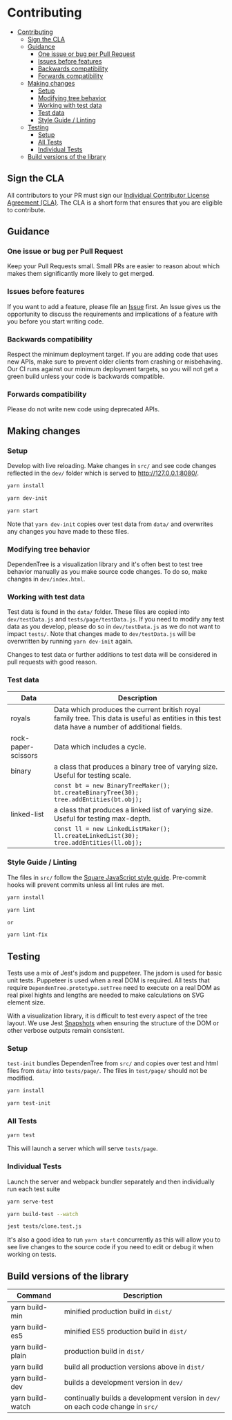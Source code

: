 # Contributing

- [Contributing](#contributing)
  - [Sign the CLA](#sign-the-cla)
  - [Guidance](#guidance)
    - [One issue or bug per Pull Request](#one-issue-or-bug-per-pull-request)
    - [Issues before features](#issues-before-features)
    - [Backwards compatibility](#backwards-compatibility)
    - [Forwards compatibility](#forwards-compatibility)
  - [Making changes](#making-changes)
    - [Setup](#setup)
    - [Modifying tree behavior](#modifying-tree-behavior)
    - [Working with test data](#working-with-test-data)
    - [Test data](#test-data)
    - [Style Guide / Linting](#style-guide--linting)
  - [Testing](#testing)
    - [Setup](#setup-1)
    - [All Tests](#all-tests)
    - [Individual Tests](#individual-tests)
  - [Build versions of the library](#build-versions-of-the-library)

## Sign the CLA

All contributors to your PR must sign our [Individual Contributor License Agreement (CLA)](https://spreadsheets.google.com/spreadsheet/viewform?formkey=dDViT2xzUHAwRkI3X3k5Z0lQM091OGc6MQ&ndplr=1). The CLA is a short form that ensures that you are eligible to contribute.


## Guidance

### One issue or bug per Pull Request

Keep your Pull Requests small. Small PRs are easier to reason about which makes them significantly more likely to get merged.


### Issues before features

If you want to add a feature, please file an [Issue](../../issues) first. An Issue gives us the opportunity to discuss the requirements and implications of a feature with you before you start writing code.


### Backwards compatibility

Respect the minimum deployment target. If you are adding code that uses new APIs, make sure to prevent older clients from crashing or misbehaving. Our CI runs against our minimum deployment targets, so you will not get a green build unless your code is backwards compatible. 


### Forwards compatibility

Please do not write new code using deprecated APIs.


## Making changes

### Setup

Develop with live reloading. Make changes in `src/` and see code changes reflected in the `dev/` folder which is served to http://127.0.0.1:8080/.

```bash
yarn install

yarn dev-init

yarn start
```

Note that `yarn dev-init` copies over test data from `data/` and overwrites any changes you have made to these files.


### Modifying tree behavior

DependenTree is a visualization library and it's often best to test tree behavior manually as you make source code changes. To do so, make changes in `dev/index.html`.


### Working with test data

Test data is found in the `data/` folder. These files are copied into `dev/testData.js` and `tests/page/testData.js`. If you need to modify any test data as you develop, please do so in `dev/testData.js` as we do not want to impact `tests/`. Note that changes made to `dev/testData.js` will be overwritten by running `yarn dev-init` again.

Changes to test data or further additions to test data will be considered in pull requests with good reason.


### Test data

| Data                | Description                                                                                                                                      |
| ------------------- | ------------------------------------------------------------------------------------------------------------------------------------------------ |
| royals              | Data which produces the current british royal family tree. This data is useful as entities in this test data have a number of additional fields. |
| rock-paper-scissors | Data which includes a cycle.                                                                                                                     |
| binary              | a class that produces a binary tree of varying size. Useful for testing scale.                                                                   |
|                     | `const bt = new BinaryTreeMaker(); bt.createBinaryTree(30); tree.addEntities(bt.obj);`                                                           |
| linked-list         | a class that produces a linked list of varying size. Useful for testing max-depth.                                                               |
|                     | `const ll = new LinkedListMaker(); ll.createLinkedList(30); tree.addEntities(ll.obj);`                                                           |


### Style Guide / Linting 
The files in `src/` follow the [Square JavaScript style guide](https://github.com/square/eslint-plugin-square). Pre-commit hooks will prevent commits unless all lint rules are met. 

```bash
yarn install

yarn lint

or 

yarn lint-fix
```


## Testing

Tests use a mix of Jest's jsdom and puppeteer. The jsdom is used for basic unit tests. Puppeteer is used when a real DOM is required. All tests that require `DependenTree.prototype.setTree` need to execute on a real DOM as real pixel hights and lengths are needed to make calculations on SVG element size.

With a visualization library, it is difficult to test every aspect of the tree layout. We use Jest [Snapshots](https://jestjs.io/docs/snapshot-testing) when ensuring the structure of the DOM or other verbose outputs remain consistent.


### Setup

`test-init` bundles DependenTree from `src/` and copies over test and html files from `data/` into `tests/page/`. The files in `test/page/` should not be modified.

```bash
yarn install

yarn test-init
```

### All Tests 

```bash
yarn test
```

This will launch a server which will serve `tests/page`.

### Individual Tests

Launch the server and webpack bundler separately and then individually run each test suite

```bash
yarn serve-test

yarn build-test --watch

jest tests/clone.test.js
```

It's also a good idea to run `yarn start` concurrently as this will allow you to see live changes to the source code if you need to edit or debug it when working on tests.


## Build versions of the library
| Command          | Description                                                                      |
| ---------------- | -------------------------------------------------------------------------------- |
| yarn build-min   | minified production build in `dist/`                                             |
| yarn build-es5   | minified ES5 production build in `dist/`                                         |
| yarn build-plain | production build in `dist/`                                                      |
| yarn build       | build all production versions above in `dist/`                                   |
| yarn build-dev   | builds a development version in `dev/`                                           |
| yarn build-watch | continually builds a development version in `dev/` on each code change in `src/` |

